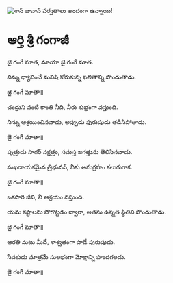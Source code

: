 ![శాన్ జువాన్ పర్వతాలు అందంగా ఉన్నాయి!](lib/assets/images/artis/img.png "శాన్ జువాన్ పర్వతాలు")

# ఆర్తి శ్రీ గంగాజీ

జై గంగే మాత, మాయా జై గంగే మాత.

 నిన్ను ధ్యానించే మనిషి కోరుకున్న ఫలితాన్ని పొందుతాడు.

జై గంగే మాతా॥

చంద్రుని వంటి కాంతి నీది, నీరు శుభ్రంగా వస్తుంది.

నిన్ను ఆశ్రయించినవాడు, అప్పుడు పురుషుడు తడిసిపోతాడు.

జై గంగే మాతా॥

పుత్రుడు సాగర్ నక్షత్రం, సమస్త జగత్తును తెలిసినవాడు.

సుఖదాయకమైన త్రిభువన్, నీకు అనుగ్రహం కలుగుగాక.

జై గంగే మాతా॥

ఒకసారి జీవి, నీ ఆశ్రయం వస్తుంది.

యమ కష్టాలను పోగొట్టడం ద్వారా, అతను ఉన్నత స్థితిని పొందుతాడు.

జై గంగే మాతా॥

ఆరతి మటు మీదే, శాశ్వతంగా పాడే పురుషుడు.

సేవకుడు మాత్రమే సులభంగా మోక్షాన్ని పొందగలడు.

జై గంగే మాతా॥